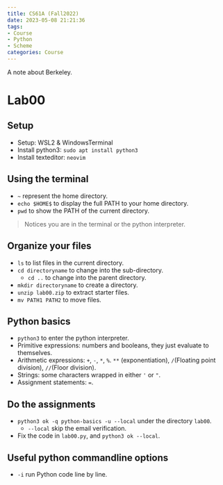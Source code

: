 ```yaml
---
title: CS61A (Fall2022)
date: 2023-05-08 21:21:36
tags: 
- Course
- Python
- Scheme
categories: Course
---
```


A note about Berkeley.

# Lab00

## Setup

* Setup: WSL2 & WindowsTerminal
* Install python3: `sudo apt install python3`
* Install texteditor: `neovim`

## Using the terminal

* `~` represent the home directory.
* `echo $HOME$` to display the full PATH to your home directory.
* `pwd` to show the PATH of the current directory.

> Notices you are in the terminal or the python interpreter.

## Organize your files

* `ls` to list files in the current directory.
* `cd directoryname` to change into the sub-directory.
    * `cd ..` to change into the parent directory.
* `mkdir directoryname` to create a directory.
* `unzip lab00.zip` to extract starter files.
* `mv PATH1 PATH2` to move files.

## Python basics

* `python3` to enter the python interpreter.
* Primitive expressions: numbers and booleans, they just evaluate to themselves.
* Arithmetic expressions: `+`, `-`, `*`, `%`.
  `**` (exponentiation), `/`(Floating point division), `//`(Floor division).
* Strings: some characters wrapped in either `'` or `"`.
* Assignment statements: `=`.

## Do the assignments

* `python3 ok -q python-basics -u --local` under the directory `lab00`.
    * `--local` skip the email verification.
* Fix the code in `lab00.py`, and `python3 ok --local`.

## Useful python commandline options

* `-i`  run Python code line by line.
